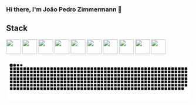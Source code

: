 ### Hi there, I'm João Pedro Zimmermann 👋

## Stack
<img src="https://cdn.jsdelivr.net/gh/devicons/devicon/icons/python/python-original.svg" width="40" height="40"/> <img width="40" height="40" src="https://cdn.jsdelivr.net/gh/devicons/devicon/icons/react/react-original.svg" /> <img src="https://cdn.jsdelivr.net/gh/devicons/devicon/icons/php/php-original.svg" width="40" height="40"/> <img src="https://cdn.jsdelivr.net/gh/devicons/devicon/icons/fastapi/fastapi-original.svg" width="40" height="40"/> <img src="https://cdn.jsdelivr.net/gh/devicons/devicon/icons/mysql/mysql-original.svg" width="40" height="40"/> <img src="https://cdn.jsdelivr.net/gh/devicons/devicon/icons/postgresql/postgresql-original.svg" width="40" height="40"/> <img src="https://cdn.jsdelivr.net/gh/devicons/devicon/icons/javascript/javascript-original.svg" width="40" height="40"/> <img src="https://cdn.jsdelivr.net/gh/devicons/devicon/icons/amazonwebservices/amazonwebservices-original.svg" width="40" height="40"/> <img src="https://cdn.jsdelivr.net/gh/devicons/devicon/icons/jquery/jquery-original.svg" width="40" height="40"/> <img src="https://cdn.jsdelivr.net/gh/devicons/devicon/icons/git/git-original.svg" width="40" height="40"/>

<picture>
  <source media="(prefers-color-scheme: dark)" srcset="https://raw.githubusercontent.com/joao-pedro-zimmermann/joao-pedro-zimmermann/output/github-contribution-grid-snake.svg" />
  <img alt="github-snake" src="https://raw.githubusercontent.com/joao-pedro-zimmermann/joao-pedro-zimmermann/output/github-contribution-grid-snake.svg" />
</picture>
